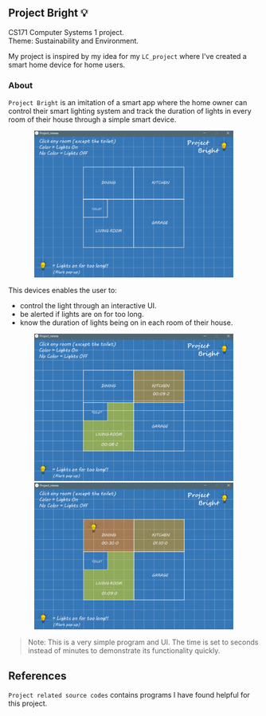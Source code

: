## Project Bright 💡
CS171 Computer Systems 1 project. <br/>
Theme: Sustainability and Environment.<br/> 

My project is inspired by my idea for my `LC_project` where I've created a smart home device for home users. <br/>

### About
`Project Bright` is an imitation of a smart app where the home owner can control their smart lighting system and track the duration of lights in every room of their house through a simple smart device.<br/>

<p align="center">
 <img src="images/blueprint.png" width="400">
</p>
 
This devices enables the user to: </br>
- control the light through an interactive UI. <br/>
- be alerted if lights are on for too long. <br/>
- know the duration of lights being on in each room of their house. <br/> 

<p float="left">
 <p align="center">
 <img src="images/lightson.png" width="400">
 <img src="images/alert.png" width="400">
 </p>
</p>


> Note: This is a very simple program and UI. The time is set to seconds instead of minutes to demonstrate its functionality quickly. <br/>

## References
 `Project related source codes` contains programs I have found helpful for this project.<br/>


